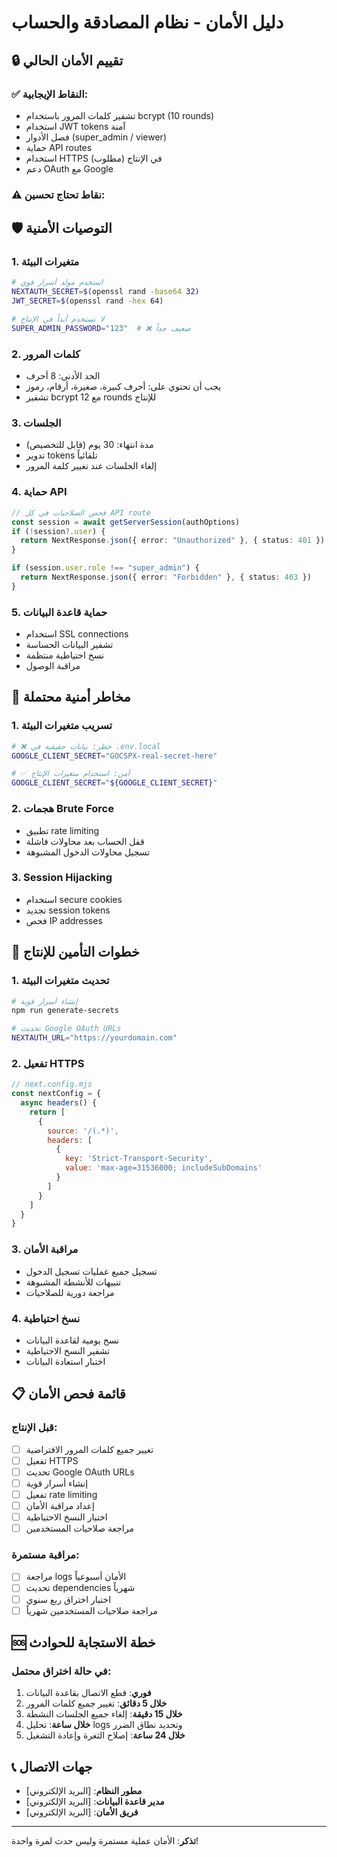 # دليل الأمان - نظام المصادقة والحساب

## 🔒 **تقييم الأمان الحالي**

### ✅ **النقاط الإيجابية:**
- تشفير كلمات المرور باستخدام bcrypt (10 rounds)
- استخدام JWT tokens آمنة
- فصل الأدوار (super_admin / viewer)
- حماية API routes
- استخدام HTTPS في الإنتاج (مطلوب)
- دعم OAuth مع Google

### ⚠️ **نقاط تحتاج تحسين:**

## 🛡️ **التوصيات الأمنية**

### 1. **متغيرات البيئة**
```bash
# استخدم مولد أسرار قوي
NEXTAUTH_SECRET=$(openssl rand -base64 32)
JWT_SECRET=$(openssl rand -hex 64)

# لا تستخدم أبداً في الإنتاج
SUPER_ADMIN_PASSWORD="123"  # ❌ ضعيف جداً
```

### 2. **كلمات المرور**
- الحد الأدنى: 8 أحرف
- يجب أن تحتوي على: أحرف كبيرة، صغيرة، أرقام، رموز
- تشفير bcrypt مع 12 rounds للإنتاج

### 3. **الجلسات**
- مدة انتهاء: 30 يوم (قابل للتخصيص)
- تدوير tokens تلقائياً
- إلغاء الجلسات عند تغيير كلمة المرور

### 4. **حماية API**
```typescript
// فحص الصلاحيات في كل API route
const session = await getServerSession(authOptions)
if (!session?.user) {
  return NextResponse.json({ error: "Unauthorized" }, { status: 401 })
}

if (session.user.role !== "super_admin") {
  return NextResponse.json({ error: "Forbidden" }, { status: 403 })
}
```

### 5. **حماية قاعدة البيانات**
- استخدام SSL connections
- تشفير البيانات الحساسة
- نسخ احتياطية منتظمة
- مراقبة الوصول

## 🚨 **مخاطر أمنية محتملة**

### 1. **تسريب متغيرات البيئة**
```bash
# ❌ خطر: بيانات حقيقية في .env.local
GOOGLE_CLIENT_SECRET="GOCSPX-real-secret-here"

# ✅ آمن: استخدام متغيرات الإنتاج
GOOGLE_CLIENT_SECRET="${GOOGLE_CLIENT_SECRET}"
```

### 2. **هجمات Brute Force**
- تطبيق rate limiting
- قفل الحساب بعد محاولات فاشلة
- تسجيل محاولات الدخول المشبوهة

### 3. **Session Hijacking**
- استخدام secure cookies
- تجديد session tokens
- فحص IP addresses

## 🔧 **خطوات التأمين للإنتاج**

### 1. **تحديث متغيرات البيئة**
```bash
# إنشاء أسرار قوية
npm run generate-secrets

# تحديث Google OAuth URLs
NEXTAUTH_URL="https://yourdomain.com"
```

### 2. **تفعيل HTTPS**
```javascript
// next.config.mjs
const nextConfig = {
  async headers() {
    return [
      {
        source: '/(.*)',
        headers: [
          {
            key: 'Strict-Transport-Security',
            value: 'max-age=31536000; includeSubDomains'
          }
        ]
      }
    ]
  }
}
```

### 3. **مراقبة الأمان**
- تسجيل جميع عمليات تسجيل الدخول
- تنبيهات للأنشطة المشبوهة
- مراجعة دورية للصلاحيات

### 4. **نسخ احتياطية**
- نسخ يومية لقاعدة البيانات
- تشفير النسخ الاحتياطية
- اختبار استعادة البيانات

## 📋 **قائمة فحص الأمان**

### قبل الإنتاج:
- [ ] تغيير جميع كلمات المرور الافتراضية
- [ ] تفعيل HTTPS
- [ ] تحديث Google OAuth URLs
- [ ] إنشاء أسرار قوية
- [ ] تفعيل rate limiting
- [ ] إعداد مراقبة الأمان
- [ ] اختبار النسخ الاحتياطية
- [ ] مراجعة صلاحيات المستخدمين

### مراقبة مستمرة:
- [ ] مراجعة logs الأمان أسبوعياً
- [ ] تحديث dependencies شهرياً
- [ ] اختبار اختراق ربع سنوي
- [ ] مراجعة صلاحيات المستخدمين شهرياً

## 🆘 **خطة الاستجابة للحوادث**

### في حالة اختراق محتمل:
1. **فوري**: قطع الاتصال بقاعدة البيانات
2. **خلال 5 دقائق**: تغيير جميع كلمات المرور
3. **خلال 15 دقيقة**: إلغاء جميع الجلسات النشطة
4. **خلال ساعة**: تحليل logs وتحديد نطاق الضرر
5. **خلال 24 ساعة**: إصلاح الثغرة وإعادة التشغيل

## 📞 **جهات الاتصال**
- **مطور النظام**: [البريد الإلكتروني]
- **مدير قاعدة البيانات**: [البريد الإلكتروني]
- **فريق الأمان**: [البريد الإلكتروني]

---

**تذكر**: الأمان عملية مستمرة وليس حدث لمرة واحدة!